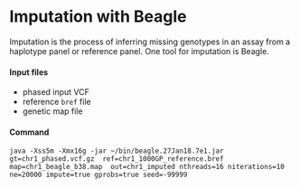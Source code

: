 # Imputation with Beagle

Imputation is the process of inferring missing genotypes in an assay from a haplotype panel or reference panel. One tool for imputation is Beagle. 

#### Input files

- phased input VCF
- reference `bref` file
- genetic map file

#### Command
`java -Xss5m -Xmx16g -jar ~/bin/beagle.27Jan18.7e1.jar 
gt=chr1_phased.vcf.gz 
ref=chr1_1000GP_reference.bref 
map=chr1_beagle_b38.map 
out=chr1_imputed nthreads=16 niterations=10 
ne=20000 impute=true gprobs=true seed=-99999`
